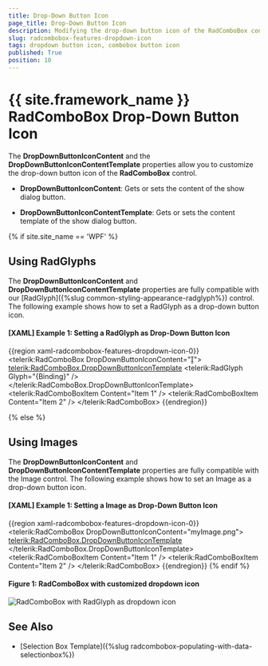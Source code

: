 ```yaml
---
title: Drop-Down Button Icon
page_title: Drop-Down Button Icon
description: Modifying the drop-down button icon of the RadComboBox control.
slug: radcombobox-features-dropdown-icon
tags: dropdown button icon, combobox button icon
published: True
position: 10
---
```


# {{ site.framework_name }} RadComboBox Drop-Down Button Icon

The __DropDownButtonIconContent__ and the __DropDownButtonIconContentTemplate__ properties allow you to customize the drop-down button icon of the __RadComboBox__ control.

* __DropDownButtonIconContent__: Gets or sets the content of the show dialog button.

* __DropDownButtonIconContentTemplate__: Gets or sets the content template of the show dialog button.

{% if site.site_name == 'WPF' %}
## Using RadGlyphs

The __DropDownButtonIconContent__ and __DropDownButtonIconContentTemplate__ properties are fully compatible with our [RadGlyph]({%slug common-styling-appearance-radglyph%}) control. The following example shows how to set a RadGlyph as a drop-down button icon. 

#### __[XAML] Example 1: Setting a RadGlyph as Drop-Down Button Icon__
{{region xaml-radcombobox-features-dropdown-icon-0}}
        <telerik:RadComboBox DropDownButtonIconContent="&#xe010;">
            <telerik:RadComboBox.DropDownButtonIconTemplate>
                <DataTemplate>
                    <telerik:RadGlyph Glyph="{Binding}" />
                </DataTemplate>
            </telerik:RadComboBox.DropDownButtonIconTemplate>
            <telerik:RadComboBoxItem Content="Item 1" />
            <telerik:RadComboBoxItem Content="Item 2" />
        </telerik:RadComboBox>
{{endregion}}

{% else %}
## Using Images

The __DropDownButtonIconContent__ and __DropDownButtonIconContentTemplate__ properties are fully compatible with the Image control. The following example shows how to set an Image as a drop-down button icon. 

#### __[XAML] Example 1: Setting a Image as Drop-Down Button Icon__
{{region xaml-radcombobox-features-dropdown-icon-0}}
        <telerik:RadComboBox DropDownButtonIconContent="myImage.png">
            <telerik:RadComboBox.DropDownButtonIconTemplate>
                <DataTemplate>
                    <Image Source="{Binding}" />
                </DataTemplate>
            </telerik:RadComboBox.DropDownButtonIconTemplate>
            <telerik:RadComboBoxItem Content="Item 1" />
            <telerik:RadComboBoxItem Content="Item 2" />
        </telerik:RadComboBox>
{{endregion}}
{% endif %}

#### Figure 1: RadComboBox with customized dropdown icon
![RadComboBox with RadGlyph as dropdown icon](images/radcombobox-features-dropdown-button-icon-0.PNG)

## See Also
 * [Selection Box Template]({%slug radcombobox-populating-with-data-selectionbox%})
